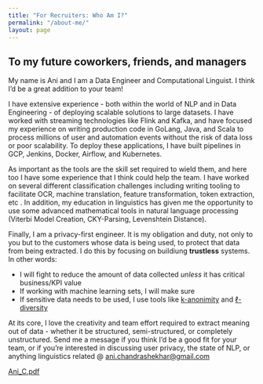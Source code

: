 ```yaml
---
title: "For Recruiters: Who Am I?"
permalink: "/about-me/"
layout: page
---
```


## To my future coworkers, friends, and managers 
My name is Ani and I am a Data Engineer and Computational Linguist. I think I’d be a great addition to your team!

I  have extensive experience - both within the world of NLP and in Data Engineering - of deploying scalable solutions to large datasets. I have worked with streaming technologies like Flink and Kafka, and have focused my experience on writing production code in GoLang, Java, and Scala to process millions of user and automation events without the risk of data loss or poor scalability. To deploy these applications, I have built pipelines in GCP, Jenkins, Docker, Airflow, and Kubernetes.

As important as the tools are the skill set required to wield them, and here too I have some experience that I think could help the team. I have worked on several different classification challenges including writing tooling to facilitate OCR, machine translation, feature transformation, token extraction, etc . In addition, my education in linguistics has given me the opportunity to use some advanced mathematical tools in natural language processing (Viterbi Model Creation, CKY-Parsing, Levenshtein Distance).

Finally, I am a privacy-first engineer. It is my obligation and duty, not only to you but to the customers whose data is being used, to protect that data from being extracted. I do this by focusing on buildiung **trustless** systems. In other words:
- I will fight to reduce the amount of data collected _unless_ it has critical business/KPI value
- If working with machine learning sets, I will make sure
- If sensitive data needs to be used, I use tools like [k-anonimity](https://en.wikipedia.org/wiki/K-anonymity) and [ℓ-diversity](https://en.wikipedia.org/wiki/L-diversity)

At its core, I love the creativity and team effort required to extract meaning out of data - whether it be structured, semi-structured, or completely unstructured. Send me a message if you think I’d be a good fit for your team, or if you’re interested in discussing user privacy, the state of NLP, or anything linguistics related @ ani.chandrashekhar@gmail.com


[Ani_C.pdf](https://github.com/Achndrs4/achndrs4.github.io/files/8849135/Ani_C.pdf)
